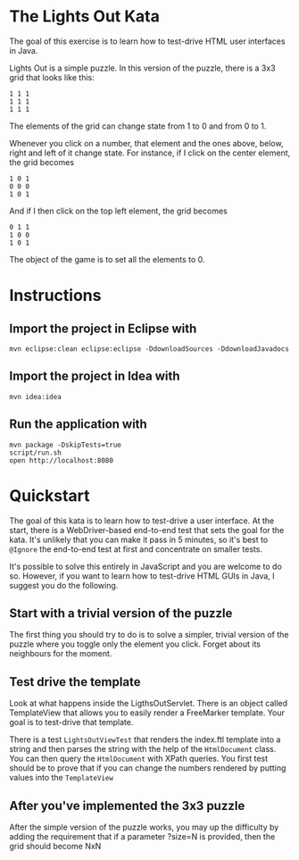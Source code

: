 # The Lights Out Kata

The goal of this exercise is to learn how to test-drive HTML user interfaces in Java.

Lights Out is a simple puzzle.  In this version of the puzzle, there is a 3x3 grid that looks like this:

    1 1 1
    1 1 1
    1 1 1

The elements of the grid can change state from 1 to 0 and from 0 to 1.

Whenever you click on a number, that element and the ones above, below, right and left of it change state.  For instance, if I click on the center element, the grid becomes

    1 0 1
    0 0 0
    1 0 1

And if I then click on the top left element, the grid becomes

    0 1 1
    1 0 0
    1 0 1

The object of the game is to set all the elements to 0.

# Instructions

## Import the project in Eclipse with

    mvn eclipse:clean eclipse:eclipse -DdownloadSources -DdownloadJavadocs

## Import the project in Idea with

    mvn idea:idea

## Run the application with

    mvn package -DskipTests=true
    script/run.sh
    open http://localhost:8080


# Quickstart

The goal of this kata is to learn how to test-drive a user interface.  At the start, there is a WebDriver-based end-to-end test that sets the goal for the kata.  It's unlikely that you can make it pass in 5 minutes, so it's best to `@Ignore` the end-to-end test at first and concentrate on smaller tests.

It's possible to solve this entirely in JavaScript and you are welcome to do so.  However, if you want to learn how to test-drive HTML GUIs in Java, I suggest you do the following.

## Start with a trivial version of the puzzle

The first thing you should try to do is to solve a simpler, trivial version of the puzzle where you toggle only the element you click.  Forget about its neighbours for the moment.

## Test drive the template

Look at what happens inside the LigthsOutServlet.  There is an object called TemplateView that allows you to easily render a FreeMarker template.  Your goal is to test-drive that template.

There is a test `LightsOutViewTest` that renders the index.ftl template into a string and then parses the string with the help of the `HtmlDocument` class.  You can then query the `HtmlDocument` with XPath queries.  You first test should be to prove that if you can change the numbers rendered by putting values into the `TemplateView`

## After you've implemented the 3x3 puzzle

After the simple version of the puzzle works, you may up the difficulty by adding the requirement that if a parameter ?size=N is provided, then the grid should become NxN




